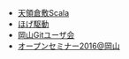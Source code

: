 * [天領倉敷Scala](http://tkscala.doorkeeper.jp/)
* [ほげ駆動](http://hogedriven.net/)
* [岡山Gitユーザ会](http://okagit.github.io/)
* [オープンセミナー2016@岡山](http://okayama.open-seminar.org/)
